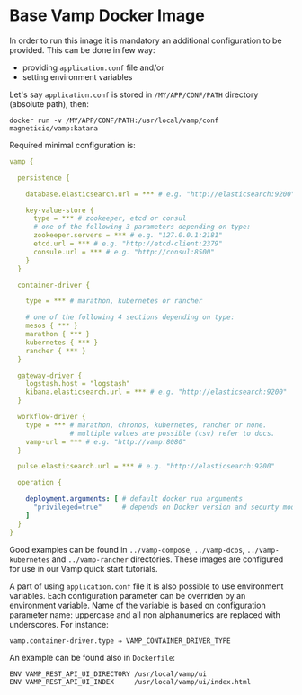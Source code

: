 # Base Vamp Docker Image

In order to run this image it is mandatory an additional configuration to be provided.
This can be done in few way:
- providing `application.conf` file and/or
- setting environment variables

Let's say `application.conf` is stored in `/MY/APP/CONF/PATH` directory (absolute path), then:
```
docker run -v /MY/APP/CONF/PATH:/usr/local/vamp/conf magneticio/vamp:katana
```

Required minimal configuration is:
```yaml
vamp {

  persistence {

    database.elasticsearch.url = *** # e.g. "http://elasticsearch:9200"

    key-value-store {
      type = *** # zookeeper, etcd or consul
      # one of the following 3 parameters depending on type:
      zookeeper.servers = *** # e.g. "127.0.0.1:2181"
      etcd.url = *** # e.g. "http://etcd-client:2379"
      consule.url = *** # e.g. "http://consul:8500"
    }
  }

  container-driver {

    type = *** # marathon, kubernetes or rancher

    # one of the following 4 sections depending on type:
    mesos { *** }
    marathon { *** }
    kubernetes { *** }
    rancher { *** }
  }

  gateway-driver {
    logstash.host = "logstash"
    kibana.elasticsearch.url = *** # e.g. "http://elasticsearch:9200"
  }

  workflow-driver {
    type = *** # marathon, chronos, kubernetes, rancher or none.
               # multiple values are possible (csv) refer to docs.
    vamp-url = *** # e.g. "http://vamp:8080"
  }

  pulse.elasticsearch.url = *** # e.g. "http://elasticsearch:9200"

  operation {

    deployment.arguments: [ # default docker run arguments
      "privileged=true"     # depends on Docker version and securty model
    ]
  }
}

```

Good examples can be found in `../vamp-compose`, `../vamp-dcos`, `../vamp-kubernetes` and `../vamp-rancher` directories.
These images are configured for use in our Vamp quick start tutorials.

A part of using `application.conf` file it is also possible to use environment variables.
Each configuration parameter can be overriden by an environment variable.
Name of the variable is based on configuration parameter name: uppercase and all non alphanumerics are replaced with underscores.
For instance:
```
vamp.container-driver.type ⇒ VAMP_CONTAINER_DRIVER_TYPE
```
An example can be found also in `Dockerfile`:
```bash
ENV VAMP_REST_API_UI_DIRECTORY /usr/local/vamp/ui
ENV VAMP_REST_API_UI_INDEX     /usr/local/vamp/ui/index.html
```